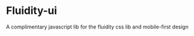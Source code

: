 Fluidity-ui
===========

A complimentary javascript lib for the fluidity css lib and mobile-first design
